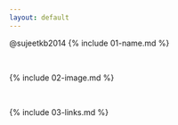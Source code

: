 ```yaml
---
layout: default
---
```

@sujeetkb2014
{% include 01-name.md %}

<br>

{% include 02-image.md %}

<br>

{% include 03-links.md %}

